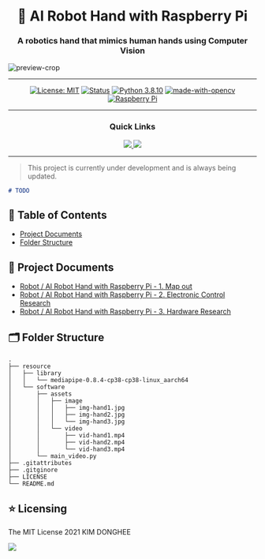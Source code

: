 <h1 align="center">🤖 AI Robot Hand with Raspberry Pi</h1>

<h3 align="center"><strong>A robotics hand that mimics human hands using Computer Vision</strong></h1>

![preview-crop](https://user-images.githubusercontent.com/46535278/132984747-09d74565-d2ef-4d48-a31e-11a7b0df6df0.jpeg)

---

<div align="center">

[![License: MIT](https://img.shields.io/badge/License-MIT-red.svg)](https://opensource.org/licenses/MIT)
[![Status](https://img.shields.io/badge/Status-in%20progress-yellow.svg)]()
[![Python 3.8.10](https://img.shields.io/badge/python-3.8.10-blue.svg)](https://www.python.org/downloads/release/python-380/)
[![made-with-opencv](http://img.shields.io/badge/OpenCV-5c3ee8?style=square&logo=OpenCV&logoColor=white)](https://opencv.org/)
[![Raspberry Pi](http://img.shields.io/badge/Raspberry%20Pi-c51a4a?style=square&logo=Raspberry-Pi&logoColor=white)](https://www.raspberrypi.org/)

</div>

---

<div align='center'>
  
### Quick Links
  
<a href='https://kimdonghee.dev/categories/robot/'>
  
<img src='https://img.shields.io/badge/BLOG%20POST-blue?style=for-the-badge'>
  
</a>
  
<a href='https://portfolio.kimdonghee.dev/projects/'>
  
<img src='https://img.shields.io/badge/PORTOLIO-yellow?style=for-the-badge'>
  
</a>
  
</div>

---

> This project is currently under development and is always being updated.

```markdown
# TODO
```

## 📎 Table of Contents
  * [Project Documents](#-project-documents)
  * [Folder Structure](#-folder-structure)

## 📑 Project Documents

-   <a href='https://kimdonghee.dev/posts/Projects_Robot_AI-Robot-Hand-with-Raspberry-Pi-1-구상/'>Robot / AI Robot Hand with Raspberry Pi - 1. Map out</a>
-   <a href='https://kimdonghee.dev/posts/Projects_Robot_AI-Robot-Hand-with-Raspberry-Pi-2-전자제어-연구/'>Robot / AI Robot Hand with Raspberry Pi - 2. Electronic Control Research</a>
-   <a href='https://kimdonghee.dev/posts/Projects_Robot_AI-Robot-Hand-with-Raspberry-Pi-3-하드웨어-연구/'>Robot / AI Robot Hand with Raspberry Pi - 3. Hardware Research</a>

## 🗂 Folder Structure

    .
    ├── resource
    │   ├── library
    │   │   └── mediapipe-0.8.4-cp38-cp38-linux_aarch64
    │   └── software
    │       ├── assets
    │       │   ├── image
    │       │   │   ├── img-hand1.jpg
    │       │   │   ├── img-hand2.jpg
    │       │   │   └── img-hand3.jpg
    │       │   └── video
    │       │       ├── vid-hand1.mp4
    │       │       ├── vid-hand2.mp4
    │       │       └── vid-hand3.mp4
    │       └── main_video.py
    ├── .gitattributes
    ├── .gitginore
    ├── LICENSE
    └── README.md

## ⭐️ Licensing

The MIT License 2021 KIM DONGHEE

<a href="https://github.com/DEVHEE"><img src="https://img.shields.io/static/v1?style=for-the-badge&label=CREATED%20BY&message=KIM%20DONGHEE&color=000000"></a>